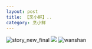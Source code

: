 ```yaml
---
layout: post
title: 【烹小鲜】..
category: 烹小鲜
---
```

![story_new_final](http://rjbwi03xh.hd-bkt.clouddn.com/img/story_new_final_0322.png)
![](http://rjbwd52rw.hd-bkt.clouddn.com/img/pengxiaoxian_220716_1.jpg)
![wanshan](http://rjbwi03xh.hd-bkt.clouddn.com/img/wanshan.png)





  




